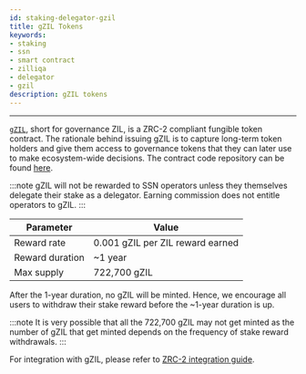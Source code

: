 ```yaml
---
id: staking-delegator-gzil
title: gZIL Tokens
keywords: 
- staking
- ssn
- smart contract
- zilliqa	
- delegator
- gzil
description: gZIL tokens
---
```

---

[`gZIL`](https://github.com/Zilliqa/ZIP/blob/master/zips/zip-11.md#governance-tokens-aka-gzil), short for governance ZIL, is a ZRC-2 compliant fungible token contract. The rationale behind issuing gZIL is to capture long-term token holders and give them access to governance tokens that they can later use to make ecosystem-wide decisions. The contract code repository can be found [here](https://github.com/Zilliqa/staking-contract).

:::note
gZIL will not be rewarded to SSN operators unless they themselves delegate their stake as a delegator. Earning commission does not entitle operators to gZIL.
:::

| Parameter         | Value                             |
| ----------------- | --------------------------------- | 
| Reward rate       | 0.001 gZIL per ZIL reward earned  |
| Reward duration   | ~1 year                           | 
| Max supply        | 722,700 gZIL                      |

After the 1-year duration, no gZIL will be minted. Hence, we encourage all users to withdraw their stake reward before the ~1-year duration is up.

:::note
It is very possible that all the 722,700 gZIL may not get minted as the number of gZIL that get minted depends on the frequency of stake reward withdrawals.
:::

For integration with gZIL, please refer to [ZRC-2 integration guide](../../../dev/dev-keys-zrc2-wallet-support).
